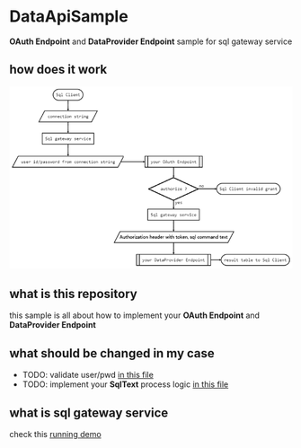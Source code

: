 # DataApiSample
**OAuth Endpoint** and **DataProvider Endpoint** sample for sql gateway service

## how does it work
![workflow](https://raw.githubusercontent.com/whSwitching/DataApiSample/main/images/gatewayflow.png)

## what is this repository
this sample is all about how to implement your **OAuth Endpoint** and **DataProvider Endpoint**

## what should be changed in my case
* TODO: validate user/pwd [in this file](https://github.com/whSwitching/DataApiSample/blob/main/src/DataAPI/Providers/SimpleAuthProvider.cs)
* TODO: implement your **SqlText** process logic [in this file](https://github.com/whSwitching/DataApiSample/blob/main/src/DataAPI/Controllers/QueryController.cs)

## what is sql gateway service

check this [running demo](https://www.f5ve.cn)
